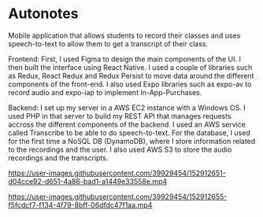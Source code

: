 # Autonotes
Mobile application that allows students to record their classes and uses speech-to-text to allow them to get a transcript of their class.

Frontend: First, I used Figma to design the main components of the UI. I then built the interface using React Native. I used a couple of libraries such as Redux, React Redux and Redux Persist to move data around the different components of the front-end. I also used Expo libraries such as expo-av to record audio and expo-iap to implement In-App-Purchases.

Backend: I set up my server in a AWS EC2 instance with a Windows OS. I used PHP in that server to build my REST API that manages requests accross the different components of the backend. I used an AWS service called Transcribe to be able to do speech-to-text. For the database, I used for the first time a NoSQL DB (DynamoDB), where I store information related to the recordings and the user. I also used AWS S3 to store the audio recordings and the transcripts.


https://user-images.githubusercontent.com/39929454/152912651-d04cce92-d651-4a86-bad1-a1449e33558e.mp4



https://user-images.githubusercontent.com/39929454/152912655-f5fcdcf7-f134-4f79-8bff-06dfdc47f1aa.mp4

